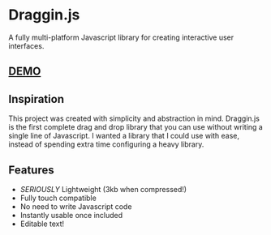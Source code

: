 # Draggin.js
A fully multi-platform Javascript library for creating interactive user interfaces.
## [DEMO](https://draggin.surge.sh)
## Inspiration
This project was created with simplicity and abstraction in mind. Draggin.js is the first complete drag and drop library that you can use without writing a single line of Javascript. I wanted a library that I could use with ease, instead of spending extra time configuring a heavy library.
## Features
- *SERIOUSLY* Lightweight (3kb when compressed!)
- Fully touch compatible
- No need to write Javascript code
- Instantly usable once included
- Editable text!
